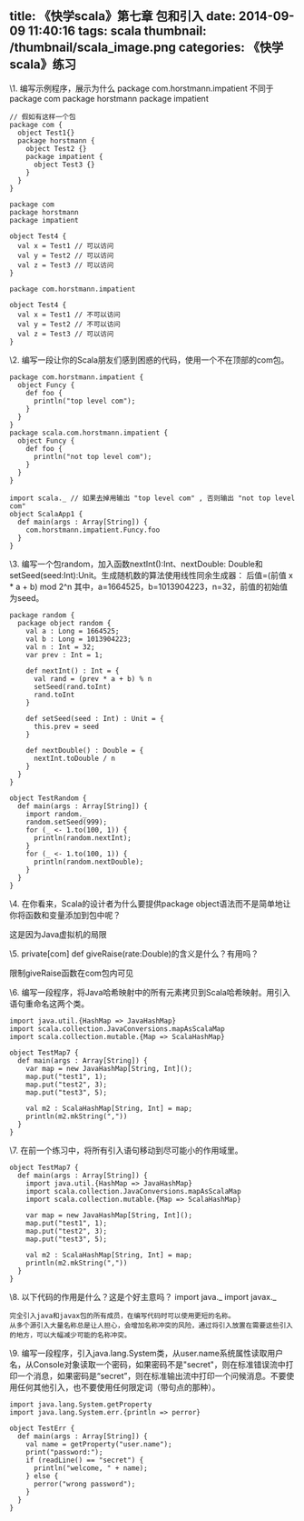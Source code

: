 title: 《快学scala》第七章 包和引入
date: 2014-09-09 11:40:16
tags: scala
thumbnail: /thumbnail/scala_image.png
categories: 《快学scala》练习
---


\1. 编写示例程序，展示为什么
package com.horstmann.impatient
不同于
package com
package horstmann
package impatient

```
// 假如有这样一个包
package com {
  object Test1{}
  package horstmann {
    object Test2 {}
    package impatient {
      object Test3 {}
    }       
  }         
}

```

```
package com
package horstmann
package impatient

object Test4 {
  val x = Test1 // 可以访问
  val y = Test2 // 可以访问
  val z = Test3 // 可以访问
}
```


```
package com.horstmann.impatient

object Test4 {
  val x = Test1 // 不可以访问
  val y = Test2 // 不可以访问
  val z = Test3 // 可以访问
} 
```

\2. 编写一段让你的Scala朋友们感到困惑的代码，使用一个不在顶部的com包。 

```
package com.horstmann.impatient {
  object Funcy {
    def foo {
      println("top level com");
    }
  }
}
package scala.com.horstmann.impatient {
  object Funcy {
    def foo {
      println("not top level com");
    }
  }
}

import scala._ // 如果去掉用输出 "top level com" , 否则输出 "not top level com"
object ScalaApp1 {
  def main(args : Array[String]) {
    com.horstmann.impatient.Funcy.foo
  }
}
```

\3. 编写一个包random，加入函数nextInt():Int、nextDouble: Double和setSeed(seed:Int):Unit。生成随机数的算法使用线性同余生成器：
 后值=(前值 x * a + b) mod 2^n
其中，a=1664525，b=1013904223，n=32，前值的初始值为seed。

```
package random {
  package object random {
    val a : Long = 1664525;
    val b : Long = 1013904223;
    val n : Int = 32;
    var prev : Int = 1;

    def nextInt() : Int = {
      val rand = (prev * a + b) % n
      setSeed(rand.toInt)
      rand.toInt  
    }             
                  
    def setSeed(seed : Int) : Unit = {
      this.prev = seed 
    } 
    
    def nextDouble() : Double = {
      nextInt.toDouble / n 
    } 
  } 
} 

object TestRandom {
  def main(args : Array[String]) {
    import random._
    random.setSeed(999);
    for (_ <- 1.to(100, 1)) {
      println(random.nextInt);
    } 
    for (_ <- 1.to(100, 1)) {
      println(random.nextDouble);
    } 
  } 
} 
```

\4. 在你看来，Scala的设计者为什么要提供package object语法而不是简单地让你将函数和变量添加到包中呢？ 

这是因为Java虚拟机的局限  

\5. private[com] def giveRaise(rate:Double)的含义是什么？有用吗？

限制giveRaise函数在com包内可见  

\6. 编写一段程序，将Java哈希映射中的所有元素拷贝到Scala哈希映射。用引入语句重命名这两个类。

```
import java.util.{HashMap => JavaHashMap}
import scala.collection.JavaConversions.mapAsScalaMap
import scala.collection.mutable.{Map => ScalaHashMap}

object TestMap7 {
  def main(args : Array[String]) {
    var map = new JavaHashMap[String, Int]();
    map.put("test1", 1);
    map.put("test2", 3);
    map.put("test3", 5);

    val m2 : ScalaHashMap[String, Int] = map;
    println(m2.mkString(","))
  }         
}  
```

\7. 在前一个练习中，将所有引入语句移动到尽可能小的作用域里。 

```
object TestMap7 {
  def main(args : Array[String]) {
    import java.util.{HashMap => JavaHashMap}
    import scala.collection.JavaConversions.mapAsScalaMap
    import scala.collection.mutable.{Map => ScalaHashMap}
    
    var map = new JavaHashMap[String, Int]();
    map.put("test1", 1);
    map.put("test2", 3);
    map.put("test3", 5);

    val m2 : ScalaHashMap[String, Int] = map;
    println(m2.mkString(","))
  }
}
```

\8. 以下代码的作用是什么？这是个好主意吗？
import java._
import javax._

```
完全引入java和javax包的所有成员，在编写代码时可以使用更短的名称。  
从多个源引入大量名称总是让人担心，会增加名称冲突的风险，通过将引入放置在需要这些引入的地方，可以大幅减少可能的名称冲突。 
```

\9. 编写一段程序，引入java.lang.System类，从user.name系统属性读取用户名，从Console对象读取一个密码，如果密码不是"secret"，则在标准错误流中打印一个消息，如果密码是“secret”，则在标准输出流中打印一个问候消息。不要使用任何其他引入，也不要使用任何限定词（带句点的那种）。

```
import java.lang.System.getProperty
import java.lang.System.err.{println => perror}

object TestErr {
  def main(args : Array[String]) {
    val name = getProperty("user.name");
    print("password:");
    if (readLine() == "secret") {
      println("welcome, " + name);
    } else {
      perror("wrong password");
    } 
  } 
}
```
